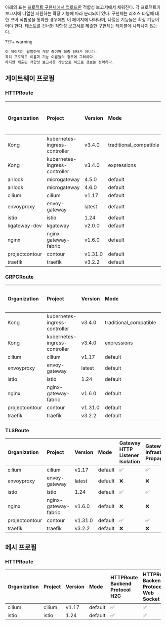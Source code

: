 
아래의 표는 [프로젝트 구현체에서 업로드한](https://github.com/kubernetes-sigs/gateway-api/tree/main/conformance/reports) 적합성 보고서에서 채워진다. 각 프로젝트가 보고서에 나열한 지원하는 확장 기능에 따라 분리되어 있다.
구현체는 리소스 타입에 대한 코어 적합성을 통과한 경우에만 이 페이지에 나타나며, 나열된 기능들은 확장 기능이어야 한다. 테스트를 건너뛴 적합성 보고서를 제출한 구현체는 테이블에 나타나지 않는다.



???+ warning


    이 페이지는 활발하게 개발 중이며 최종 형태가 아니다.
    특히 프로젝트 이름과 기능 이름들의 경우에 그러하다.
    하지만 제출된 적합성 보고서를 기반으로 하므로 정보는 정확하다.


## 게이트웨이 프로필

### HTTPRoute

| Organization   | Project                       | Version   | Mode                   | HTTPRoute Host Rewrite   | HTTPRoute Path Rewrite   | HTTPRoute Response Header Modification   | HTTPRoute Method Matching   | HTTPRoute Query Param Matching   | Gateway Infrastructure Propagation   | Gateway Port 8080   | HTTPRoute Backend Protocol H2C   | HTTPRoute Backend Protocol Web Socket   | HTTPRoute Backend Timeout   | HTTPRoute Destination Port Matching   | HTTPRoute Parent Ref Port   | HTTPRoute Port Redirect   | HTTPRoute Request Timeout   | HTTPRoute Scheme Redirect   | HTTPRoute Path Redirect   | Gateway HTTP Listener Isolation   | Gateway Static Addresses   | HTTPRoute Backend Request Header Modification   | HTTPRoute Request Mirror   | HTTPRoute Request Multiple Mirrors   |
|:---------------|:------------------------------|:----------|:-----------------------|:-------------------------|:-------------------------|:-----------------------------------------|:----------------------------|:---------------------------------|:-------------------------------------|:--------------------|:---------------------------------|:----------------------------------------|:----------------------------|:--------------------------------------|:----------------------------|:--------------------------|:----------------------------|:----------------------------|:--------------------------|:----------------------------------|:---------------------------|:------------------------------------------------|:---------------------------|:-------------------------------------|
| Kong           | kubernetes-ingress-controller | v3.4.0    | traditional_compatible | :white_check_mark:       | :white_check_mark:       | :white_check_mark:                       | :white_check_mark:          | :white_check_mark:               | :x:                                  | :x:                 | :x:                              | :x:                                     | :x:                         | :x:                                   | :x:                         | :x:                       | :x:                         | :x:                         | :x:                       | :x:                               | :x:                        | :x:                                             | :x:                        | :x:                                  |
| Kong           | kubernetes-ingress-controller | v3.4.0    | expressions            | :white_check_mark:       | :white_check_mark:       | :white_check_mark:                       | :white_check_mark:          | :white_check_mark:               | :x:                                  | :x:                 | :x:                              | :x:                                     | :x:                         | :x:                                   | :x:                         | :x:                       | :x:                         | :x:                         | :x:                       | :x:                               | :x:                        | :x:                                             | :x:                        | :x:                                  |
| airlock        | microgateway                  | 4.5.0     | default                | :white_check_mark:       | :white_check_mark:       | :white_check_mark:                       | :white_check_mark:          | :white_check_mark:               | :white_check_mark:                   | :white_check_mark:  | :white_check_mark:               | :white_check_mark:                      | :white_check_mark:          | :white_check_mark:                    | :white_check_mark:          | :white_check_mark:        | :white_check_mark:          | :white_check_mark:          | :white_check_mark:        | :x:                               | :x:                        | :x:                                             | :x:                        | :x:                                  |
| airlock        | microgateway                  | 4.6.0     | default                | :white_check_mark:       | :white_check_mark:       | :white_check_mark:                       | :white_check_mark:          | :white_check_mark:               | :white_check_mark:                   | :white_check_mark:  | :white_check_mark:               | :white_check_mark:                      | :white_check_mark:          | :white_check_mark:                    | :white_check_mark:          | :white_check_mark:        | :white_check_mark:          | :white_check_mark:          | :white_check_mark:        | :x:                               | :x:                        | :x:                                             | :x:                        | :x:                                  |
| cilium         | cilium                        | v1.17     | default                | :white_check_mark:       | :white_check_mark:       | :white_check_mark:                       | :white_check_mark:          | :white_check_mark:               | :white_check_mark:                   | :white_check_mark:  | :white_check_mark:               | :white_check_mark:                      | :white_check_mark:          | :white_check_mark:                    | :x:                         | :white_check_mark:        | :white_check_mark:          | :white_check_mark:          | :white_check_mark:        | :white_check_mark:                | :white_check_mark:         | :white_check_mark:                              | :white_check_mark:         | :white_check_mark:                   |
| envoyproxy     | envoy-gateway                 | latest    | default                | :white_check_mark:       | :white_check_mark:       | :white_check_mark:                       | :white_check_mark:          | :white_check_mark:               | :x:                                  | :white_check_mark:  | :white_check_mark:               | :white_check_mark:                      | :white_check_mark:          | :white_check_mark:                    | :white_check_mark:          | :white_check_mark:        | :white_check_mark:          | :white_check_mark:          | :white_check_mark:        | :white_check_mark:                | :x:                        | :white_check_mark:                              | :white_check_mark:         | :white_check_mark:                   |
| istio          | istio                         | 1.24      | default                | :white_check_mark:       | :white_check_mark:       | :white_check_mark:                       | :white_check_mark:          | :white_check_mark:               | :white_check_mark:                   | :white_check_mark:  | :white_check_mark:               | :white_check_mark:                      | :white_check_mark:          | :white_check_mark:                    | :white_check_mark:          | :white_check_mark:        | :white_check_mark:          | :white_check_mark:          | :white_check_mark:        | :white_check_mark:                | :white_check_mark:         | :white_check_mark:                              | :white_check_mark:         | :white_check_mark:                   |
| kgateway-dev   | kgateway                      | v2.0.0    | default                | :white_check_mark:       | :white_check_mark:       | :white_check_mark:                       | :white_check_mark:          | :white_check_mark:               | :x:                                  | :x:                 | :white_check_mark:               | :x:                                     | :x:                         | :x:                                   | :x:                         | :white_check_mark:        | :x:                         | :white_check_mark:          | :white_check_mark:        | :x:                               | :x:                        | :x:                                             | :white_check_mark:         | :x:                                  |
| nginx          | nginx-gateway-fabric          | v1.6.0    | default                | :white_check_mark:       | :white_check_mark:       | :white_check_mark:                       | :white_check_mark:          | :white_check_mark:               | :x:                                  | :white_check_mark:  | :x:                              | :x:                                     | :x:                         | :x:                                   | :x:                         | :white_check_mark:        | :x:                         | :white_check_mark:          | :white_check_mark:        | :x:                               | :x:                        | :x:                                             | :x:                        | :x:                                  |
| projectcontour | contour                       | v1.31.0   | default                | :white_check_mark:       | :white_check_mark:       | :white_check_mark:                       | :white_check_mark:          | :white_check_mark:               | :white_check_mark:                   | :white_check_mark:  | :white_check_mark:               | :white_check_mark:                      | :white_check_mark:          | :white_check_mark:                    | :white_check_mark:          | :white_check_mark:        | :white_check_mark:          | :white_check_mark:          | :white_check_mark:        | :white_check_mark:                | :white_check_mark:         | :white_check_mark:                              | :white_check_mark:         | :white_check_mark:                   |
| traefik        | traefik                       | v3.2.2    | default                | :white_check_mark:       | :white_check_mark:       | :white_check_mark:                       | :white_check_mark:          | :white_check_mark:               | :x:                                  | :white_check_mark:  | :white_check_mark:               | :white_check_mark:                      | :x:                         | :white_check_mark:                    | :x:                         | :white_check_mark:        | :x:                         | :white_check_mark:          | :white_check_mark:        | :x:                               | :x:                        | :x:                                             | :x:                        | :x:                                  |

### GRPCRoute

| Organization   | Project                       | Version   | Mode                   | Gateway HTTP Listener Isolation   | Gateway Infrastructure Propagation   | Gateway Port 8080   | Gateway Static Addresses   |
|:---------------|:------------------------------|:----------|:-----------------------|:----------------------------------|:-------------------------------------|:--------------------|:---------------------------|
| Kong           | kubernetes-ingress-controller | v3.4.0    | traditional_compatible | :x:                               | :x:                                  | :x:                 | :x:                        |
| Kong           | kubernetes-ingress-controller | v3.4.0    | expressions            | :x:                               | :x:                                  | :x:                 | :x:                        |
| cilium         | cilium                        | v1.17     | default                | :white_check_mark:                | :white_check_mark:                   | :white_check_mark:  | :white_check_mark:         |
| envoyproxy     | envoy-gateway                 | latest    | default                | :x:                               | :x:                                  | :x:                 | :x:                        |
| istio          | istio                         | 1.24      | default                | :white_check_mark:                | :white_check_mark:                   | :white_check_mark:  | :white_check_mark:         |
| nginx          | nginx-gateway-fabric          | v1.6.0    | default                | :x:                               | :x:                                  | :x:                 | :x:                        |
| projectcontour | contour                       | v1.31.0   | default                | :white_check_mark:                | :white_check_mark:                   | :white_check_mark:  | :white_check_mark:         |
| traefik        | traefik                       | v3.2.2    | default                | :x:                               | :x:                                  | :x:                 | :x:                        |

### TLSRoute

| Organization   | Project              | Version   | Mode    | Gateway HTTP Listener Isolation   | Gateway Infrastructure Propagation   | Gateway Port 8080   | Gateway Static Addresses   |
|:---------------|:---------------------|:----------|:--------|:----------------------------------|:-------------------------------------|:--------------------|:---------------------------|
| cilium         | cilium               | v1.17     | default | :white_check_mark:                | :white_check_mark:                   | :white_check_mark:  | :white_check_mark:         |
| envoyproxy     | envoy-gateway        | latest    | default | :x:                               | :x:                                  | :x:                 | :x:                        |
| istio          | istio                | 1.24      | default | :white_check_mark:                | :white_check_mark:                   | :white_check_mark:  | :white_check_mark:         |
| nginx          | nginx-gateway-fabric | v1.6.0    | default | :x:                               | :x:                                  | :x:                 | :x:                        |
| projectcontour | contour              | v1.31.0   | default | :white_check_mark:                | :white_check_mark:                   | :white_check_mark:  | :white_check_mark:         |
| traefik        | traefik              | v3.2.2    | default | :x:                               | :x:                                  | :x:                 | :x:                        |

## 메시 프로필

### HTTPRoute

| Organization   | Project   | Version   | Mode    | HTTPRoute Backend Protocol H2C   | HTTPRoute Backend Protocol Web Socket   | HTTPRoute Backend Request Header Modification   | HTTPRoute Backend Timeout   | HTTPRoute Destination Port Matching   | HTTPRoute Host Rewrite   | HTTPRoute Method Matching   | HTTPRoute Path Redirect   | HTTPRoute Path Rewrite   | HTTPRoute Port Redirect   | HTTPRoute Query Param Matching   | HTTPRoute Request Mirror   | HTTPRoute Request Multiple Mirrors   | HTTPRoute Request Timeout   | HTTPRoute Response Header Modification   | HTTPRoute Scheme Redirect   | Mesh Cluster IP Matching   | HTTPRoute Parent Ref Port   | Mesh Consumer Route   |
|:---------------|:----------|:----------|:--------|:---------------------------------|:----------------------------------------|:------------------------------------------------|:----------------------------|:--------------------------------------|:-------------------------|:----------------------------|:--------------------------|:-------------------------|:--------------------------|:---------------------------------|:---------------------------|:-------------------------------------|:----------------------------|:-----------------------------------------|:----------------------------|:---------------------------|:----------------------------|:----------------------|
| cilium         | cilium    | v1.17     | default | :white_check_mark:               | :white_check_mark:                      | :white_check_mark:                              | :white_check_mark:          | :white_check_mark:                    | :white_check_mark:       | :white_check_mark:          | :white_check_mark:        | :white_check_mark:       | :white_check_mark:        | :white_check_mark:               | :white_check_mark:         | :white_check_mark:                   | :white_check_mark:          | :white_check_mark:                       | :white_check_mark:          | :white_check_mark:         | :x:                         | :x:                   |
| istio          | istio     | 1.24      | default | :white_check_mark:               | :white_check_mark:                      | :white_check_mark:                              | :white_check_mark:          | :white_check_mark:                    | :white_check_mark:       | :white_check_mark:          | :white_check_mark:        | :white_check_mark:       | :white_check_mark:        | :white_check_mark:               | :white_check_mark:         | :white_check_mark:                   | :white_check_mark:          | :white_check_mark:                       | :white_check_mark:          | :x:                        | :white_check_mark:          | :white_check_mark:    |
